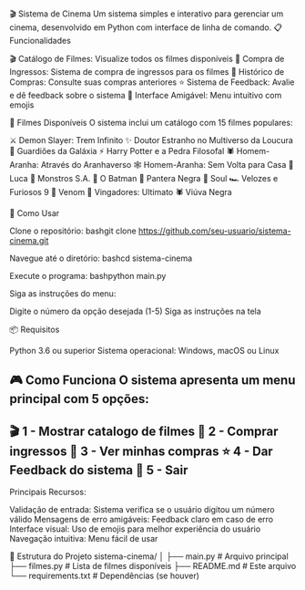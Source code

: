 🎬 Sistema de Cinema
Um sistema simples e interativo para gerenciar um cinema, desenvolvido em Python com interface de linha de comando.
📋 Funcionalidades

🎬 Catálogo de Filmes: Visualize todos os filmes disponíveis
🎫 Compra de Ingressos: Sistema de compra de ingressos para os filmes
🛒 Histórico de Compras: Consulte suas compras anteriores
⭐ Sistema de Feedback: Avalie e dê feedback sobre o sistema
🚪 Interface Amigável: Menu intuitivo com emojis

🎯 Filmes Disponíveis
O sistema inclui um catálogo com 15 filmes populares:

⚔️ Demon Slayer: Trem Infinito
✨ Doutor Estranho no Multiverso da Loucura
🚀 Guardiões da Galáxia
⚡ Harry Potter e a Pedra Filosofal
🕷️ Homem-Aranha: Através do Aranhaverso
🕸️ Homem-Aranha: Sem Volta para Casa
🌊 Luca
👾 Monstros S.A.
🦇 O Batman
🐾 Pantera Negra
🎵 Soul
🏎️ Velozes e Furiosos 9
🖤 Venom
💎 Vingadores: Ultimato
🕷️ Viúva Negra

🚀 Como Usar

Clone o repositório:
bashgit clone https://github.com/seu-usuario/sistema-cinema.git

Navegue até o diretório:
bashcd sistema-cinema

Execute o programa:
bashpython main.py

Siga as instruções do menu:

Digite o número da opção desejada (1-5)
Siga as instruções na tela



📦 Requisitos

Python 3.6 ou superior
Sistema operacional: Windows, macOS ou Linux

🎮 Como Funciona
O sistema apresenta um menu principal com 5 opções:
------------------------------
🎬 1 - Mostrar catalogo de filmes
🎫 2 - Comprar ingressos
🛒 3 - Ver minhas compras
⭐ 4 - Dar Feedback do sistema
🚪 5 - Sair
------------------------------
Principais Recursos:

Validação de entrada: Sistema verifica se o usuário digitou um número válido
Mensagens de erro amigáveis: Feedback claro em caso de erro
Interface visual: Uso de emojis para melhor experiência do usuário
Navegação intuitiva: Menu fácil de usar

🔧 Estrutura do Projeto
sistema-cinema/
│
├── main.py              # Arquivo principal
├── filmes.py           # Lista de filmes disponíveis
├── README.md           # Este arquivo
└── requirements.txt    # Dependências (se houver)

